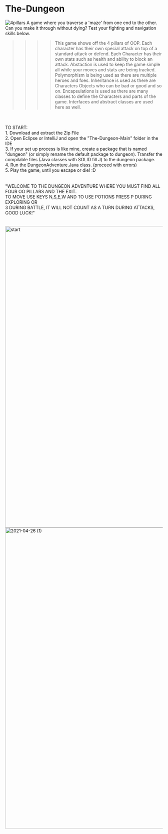 
# The-Dungeon
![4pillars](https://user-images.githubusercontent.com/52184026/116148976-7600c800-a696-11eb-9259-c4a12b47ebcd.jpg)
A game where you traverse a 'maze' from one end to the other. Can you make it through without dying? Test your fighting and navigation skills below. 
<br>
>>>> This game shows off the 4 pillars of OOP. Each character has their own special attack on top of a standard attack or defend. Each Character has their own stats such as health and ability to block an attack. Abstaction is used to keep the game simple all while your moves and stats are being tracked. Polymorphism is being used as there are multiple heroes and foes. Inheritance is used as there are Characters Objects who can be bad or good and so on. Encapsulations is used as there are many classes to define the Characters and parts of the game. Interfaces and abstract classes are used here as well. 


<br>
<br>
TO START:
<br>
1. Download and extract the Zip File <br>
2. Open Eclipse or IntelliJ and open the "The-Dungeon-Main" folder in the IDE<br>
3. If your set up process is like mine, create a package that is named "dungeon" (or simply rename the default package to dungeon). Transfer the compilable files (Java classes with SOLID fill J) to the dungeon package.<br>
4. Run the DungeonAdventure.Java class. (proceed with errors)<br>
5. Play the game, until you escape or die! :D<br>
<br>
<br>
"WELCOME TO THE DUNGEON ADVENTURE WHERE YOU MUST FIND ALL FOUR OO PILLARS AND THE EXIT.<br>
TO MOVE USE KEYS N,S,E,W AND TO USE POTIONS PRESS P DURING EXPLORING OR <br>
3 DURING BATTLE, IT WILL NOT COUNT AS A TURN DURING ATTACKS, GOOD LUCK!"<br>
<br><br>
<img width="960" alt="start" src="https://user-images.githubusercontent.com/52184026/116149271-c841e900-a696-11eb-979e-982edb764de7.png">

<br>
<img width="960" alt="2021-04-26 (1)" src="https://user-images.githubusercontent.com/52184026/116149511-1656ec80-a697-11eb-8479-a07383b47280.png">
